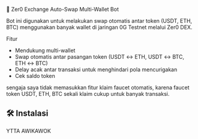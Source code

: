 🔁 Zer0 Exchange Auto-Swap Multi-Wallet Bot

Bot ini digunakan untuk melakukan swap otomatis antar token (USDT, ETH, BTC) menggunakan banyak wallet di jaringan 0G Testnet melalui Zer0 DEX.

Fitur

- Mendukung multi-wallet
- Swap otomatis antar pasangan token (USDT ↔ ETH, USDT ↔ BTC, ETH ↔ BTC)
- Delay acak antar transaksi untuk menghindari pola mencurigakan
- Cek saldo token

sengaja saya tidak memasukkan fitur klaim faucet otomatis, karena faucet token USDT, ETH, BTC sekali klaim cukup untuk banyak transaksi.

## 🛠️ Instalasi
YTTA AWIKAWOK
